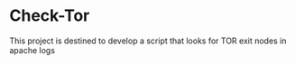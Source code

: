 # Check-Tor
This project is destined to develop a script that looks for TOR exit nodes in apache logs
